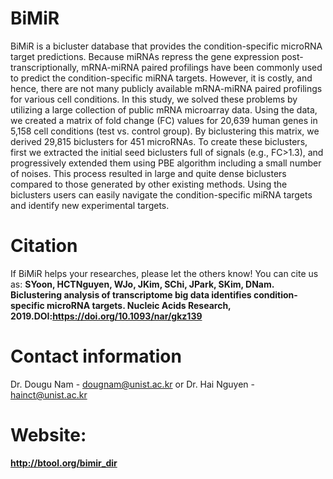 # BiMiR

BiMiR is a bicluster database that provides the condition-specific microRNA target predictions. Because miRNAs repress the gene expression post-transcriptionally, mRNA-miRNA paired profilings have been commonly used to predict the condition-specific miRNA targets. However, it is costly, and hence, there are not many publicly available mRNA-miRNA paired profilings for various cell conditions. In this study, we solved these problems by utilizing a large collection of public mRNA microarray data. Using the data, we created a matrix of fold change (FC) values for 20,639 human genes in 5,158 cell conditions (test vs. control group). By biclustering this matrix, we derived 29,815 biclusters for 451 microRNAs. To create these biclusters, first we extracted the initial seed biclusters full of signals (e.g., FC>1.3), and progressively extended them using PBE algorithm including a small number of noises. This process resulted in large and quite dense biclusters compared to those generated by other existing methods. Using the biclusters users can easily navigate the condition-specific miRNA targets and identify new experimental targets.

# Citation

If BiMiR helps your researches, please let the others know! You can cite us as:
**SYoon, HCTNguyen, WJo, JKim, SChi, JPark, SKim, DNam. Biclustering analysis of transcriptome big data identifies condition-specific microRNA targets. Nucleic Acids Research, 2019.DOI:https://doi.org/10.1093/nar/gkz139**

# Contact information
Dr. Dougu Nam - dougnam@unist.ac.kr or
Dr. Hai Nguyen - hainct@unist.ac.kr

# Website: 
**http://btool.org/bimir_dir**
